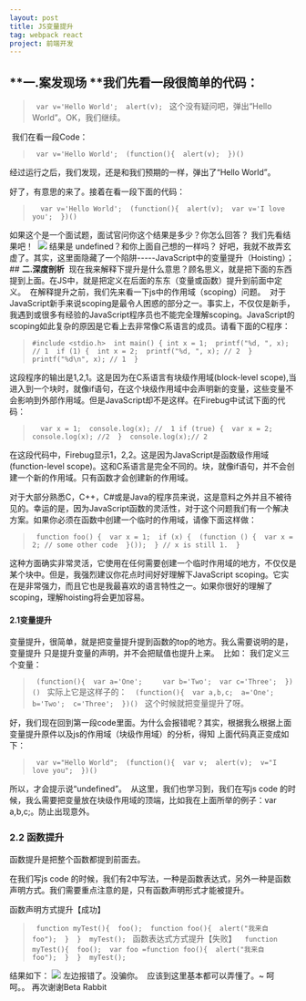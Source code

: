 ```yaml
---
layout: post
title: JS变量提升
tag: webpack react
project: 前端开发
---
```


## **一.案发现场 **我们先看一段很简单的代码： 
>`
var v='Hello World'; 
alert(v);`
 
这个没有疑问吧，弹出“Hello World”。OK，我们继续。

 我们在看一段Code： 
>`
var v='Hello World'; 
(function(){ 
    alert(v); 
})() `

经过运行之后，我们发现，还是和我们预期的一样，弹出了“Hello World”。 

好了，有意思的来了。接着在看一段下面的代码：
>`
 var v='Hello World'; 
(function(){ 
    alert(v); 
    var v='I love you'; 
})() `

如果这个是一个面试题，面试官问你这个结果是多少？你怎么回答？ 我们先看结果吧！ 
![](https://app.yinxiang.com/shard/s64/res/b8df68b0-708f-422e-b000-a2db3602473d.jpg)
结果是 undefined？和你上面自己想的一样吗？ 好吧，我就不故弄玄虚了。其实，这里面隐藏了一个陷阱-----JavaScript中的变量提升（Hoisting）；
## **二.深度剖析** 
现在我来解释下提升是什么意思？顾名思义，就是把下面的东西提到上面。在JS中，就是把定义在后面的东东（变量或函数）提升到前面中定义。 
在解释提升之前，我们先来看一下js中的作用域（scoping）问题。 
对于JavaScript新手来说scoping是最令人困惑的部分之一。事实上，不仅仅是新手，我遇到或很多有经验的JavaScript程序员也不能完全理解scoping。JavaScript的scoping如此复杂的原因是它看上去非常像C系语言的成员。请看下面的C程序： 
>`#include <stdio.h> 
int main() {
  int x = 1; 
  printf("%d, ", x); // 1 
 if (1) {
   int x = 2; 
   printf("%d, ", x); // 2 
 } 
 printf("%d\n", x); // 1 
} `

这段程序的输出是1,2,1。这是因为在C系语言有块级作用域(block-level scope),当进入到一个块时，就像if语句，在这个块级作用域中会声明新的变量，这些变量不会影响到外部作用域。但是JavaScript却不是这样。在Firebug中试试下面的代码：
>`
 var x = 1; 
console.log(x); // 
1 if (true) { 
    var x = 2; 
    console.log(x); //2
 } 
console.log(x);// 2 `

在这段代码中，Firebug显示1，2,2。这是因为JavaScript是函数级作用域(function-level scope)。这和C系语言是完全不同的。块，就像if语句，并不会创建一个新的作用域。只有函数才会创建新的作用域。

对于大部分熟悉C，C++，C#或是Java的程序员来说，这是意料之外并且不被待见的。幸运的是，因为JavaScript函数的灵活性，对于这个问题我们有一个解决方案。如果你必须在函数中创建一个临时的作用域，请像下面这样做： 
>`
function foo() { 
    var x = 1; 
    if (x) { 
        (function () { 
            var x = 2; // some other code 
        }()); 
    } // x is still 1. 
} `

这种方面确实非常灵活，它使用在任何需要创建一个临时作用域的地方，不仅仅是某个块中。但是，我强烈建议你花点时间好好理解下JavaScript scoping。它实在是非常强力，而且它也是我最喜欢的语言特性之一。如果你很好的理解了scoping，理解hoisting将会更加容易。 

#### 2.1变量提升 
变量提升，很简单，就是把变量提升提到函数的top的地方。我么需要说明的是，变量提升 只是提升变量的声明，并不会把赋值也提升上来。 
比如： 我们定义三个变量： 
>`
(function(){ 
    var a='One';
    var b='Two'; 
    var c='Three'; 
})()`
 
实际上它是这样子的： 
>`
(function(){ 
    var a,b,c; 
    a='One'; 
    b='Two'; 
    c='Three'; 
})()`
 
这个时候就把变量提升了呀。 

好，我们现在回到第一段code里面。为什么会报错呢？其实，根据我么根据上面变量提升原件以及js的作用域（块级作用域）的分析，得知 上面代码真正变成如下： 
>`
var v="Hello World"; 
(function(){ 
    var v; 
    alert(v); 
    v="I love you"; 
})() `

所以，才会提示说“undefined”。 
从这里，我们也学习到，我们在写js code 的时候，我么需要把变量放在块级作用域的顶端，比如我在上面所举的例子：var a,b,c;。防止出现意外。 
### 2.2 函数提升 
函数提升是把整个函数都提到前面去。 

在我们写js code 的时候，我们有2中写法，一种是函数表达式，另外一种是函数声明方式。我们需要重点注意的是，只有函数声明形式才能被提升。 

函数声明方式提升【成功】 
>`
function myTest(){ 
    foo(); 
    function foo(){ 
        alert("我来自 foo"); 
    } 
} 
myTest();`
 
函数表达式方式提升【失败】 
>`
function myTest(){ 
    foo(); 
    var foo =function foo(){ 
        alert("我来自 foo"); 
    } 
} 
myTest(); `

结果如下： ![](https://app.yinxiang.com/shard/s64/res/a1774f36-48d7-4e32-a669-4f0b3a58821c.jpg)
左边报错了。没骗你。 
应该到这里基本都可以弄懂了。~ 呵呵。。 再次谢谢Beta Rabbit 
